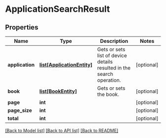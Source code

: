 # ApplicationSearchResult

## Properties
Name | Type | Description | Notes
------------ | ------------- | ------------- | -------------
**application** | [**list[ApplicationEntity]**](ApplicationEntity.md) | Gets or sets list of device details resulted in the search operation. | [optional] 
**book** | [**list[BookEntity]**](BookEntity.md) | Gets or sets the book. | [optional] 
**page** | **int** |  | [optional] 
**page_size** | **int** |  | [optional] 
**total** | **int** |  | [optional] 

[[Back to Model list]](../README.md#documentation-for-models) [[Back to API list]](../README.md#documentation-for-api-endpoints) [[Back to README]](../README.md)


